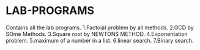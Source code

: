 # LAB-PROGRAMS
Contains all the lab programs.
1.Factoial problem by all methods.
2.GCD by SOme Methods.
3.Square root by NEWTONS METHOD.
4.Exponentation problem.
5.maximum of a number in a list.
6.linear search.
7.Binary search.
